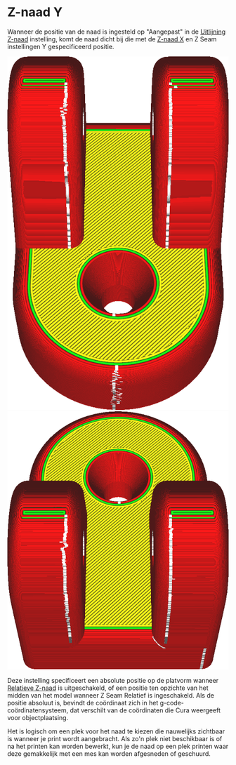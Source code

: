 Z-naad Y
====
Wanneer de positie van de naad is ingesteld op "Aangepast" in de [Uitlijning Z-naad](z_seam_type.md) instelling, komt de naad dicht bij die met de [Z-naad X](z_seam_x.md) en Z Seam instellingen Y gespecificeerd positie.

<!--screenshot {
"image_path": "z_seam_y_back.png",
"modellen": [
    {
        "script": "rod_holder.scad",
        "transformatie": ["roterenZ(-90)"]
    }
],
"camerapositie": [0, -77, 130],
"instellingen": {
    "z_seam_type": "terug",
    "z_seam_position": "terug"
},
"kleuren": 64
}-->
<!--screenshot {
"image_path": "z_seam_y_front.png",
"modellen": [
    {
        "script": "rod_holder.scad",
        "transformatie": ["roterenZ(-90)"]
    }
],
"camera_positie": [0, 77, 130],
"instellingen": {
    "z_seam_type": "terug",
    "z_seam_position": "voorkant"
},
"kleuren": 64
}-->
![De naad zit aan de voorkant](../../../articles/images/z_seam_y_front.png)
![De naad zit aan de achterkant](../../../articles/images/z_seam_y_back.png)

Deze instelling specificeert een absolute positie op de platvorm wanneer [Relatieve Z-naad](z_seam_relative.md) is uitgeschakeld, of een positie ten opzichte van het midden van het model wanneer Z Seam Relatief is ingeschakeld. Als de positie absoluut is, bevindt de coördinaat zich in het g-code-coördinatensysteem, dat verschilt van de coördinaten die Cura weergeeft voor objectplaatsing.

Het is logisch om een ​​plek voor het naad te kiezen die nauwelijks zichtbaar is wanneer je print wordt aangebracht. Als zo'n plek niet beschikbaar is of na het printen kan worden bewerkt, kun je de naad op een plek printen waar deze gemakkelijk met een mes kan worden afgesneden of geschuurd.
